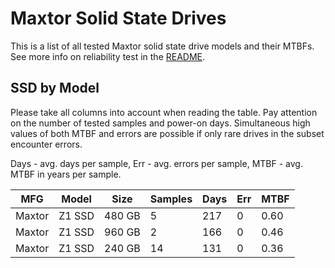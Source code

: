 Maxtor Solid State Drives
=========================

This is a list of all tested Maxtor solid state drive models and their MTBFs. See
more info on reliability test in the [README](https://github.com/linuxhw/SMART).

SSD by Model
------------

Please take all columns into account when reading the table. Pay attention on the
number of tested samples and power-on days. Simultaneous high values of both MTBF
and errors are possible if only rare drives in the subset encounter errors.

Days - avg. days per sample,
Err  - avg. errors per sample,
MTBF - avg. MTBF in years per sample.

| MFG       | Model              | Size   | Samples | Days  | Err   | MTBF |
|-----------|--------------------|--------|---------|-------|-------|------|
| Maxtor    | Z1 SSD             | 480 GB | 5       | 217   | 0     | 0.60   |
| Maxtor    | Z1 SSD             | 960 GB | 2       | 166   | 0     | 0.46   |
| Maxtor    | Z1 SSD             | 240 GB | 14      | 131   | 0     | 0.36   |
